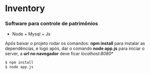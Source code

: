 # Inventory


### Software para controle de patrimônios

  - Node + Mysql + Js



Após baixar o projeto rodar os comandos:
**npm install** para instalar as dependências, e logo após, dar o comando **node app.js** para iniciar o server, a **url no navegador** deve ficar *localhost:8080**

```sh
$ npm install
$ node app.js
```